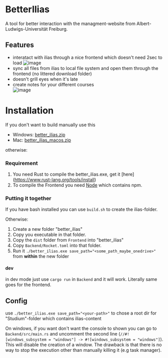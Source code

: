 # BetterIlias
A tool for better interaction with the managment-website from Albert-Ludwigs-Universität Freiburg.

## Features
* interatact with ilias through a nice frontend which doesn't need 2sec to load
![image](https://user-images.githubusercontent.com/39526136/111999674-7c42d800-8b1d-11eb-8462-b31d891e3d5a.png)
* sync all files from ilias to local file system and open them through the frontend (no littered download folder)
* doesn't grill eyes when it's late
* create notes for your different courses  
![image](https://user-images.githubusercontent.com/39526136/114848177-b894eb80-9dde-11eb-9022-939e089322da.png)

# Installation
If you don't want to build manually use this
* Windows: [better_ilias.zip](https://github.com/Septias/BetterIlias/files/6291894/better_ilias.zip)
* Mac: [better_ilias_macos.zip](https://github.com/Septias/BetterIlias/files/6292343/better_ilias_macos.zip)

otherwise:

### Requirement
1. You need Rust to compile the better_ilias.exe, get it [here] (https://www.rust-lang.org/tools/install)
2. To compile the Frontend you need [Node](https://nodejs.org/en/) which contains npm. 

### Putting it together
If you have bash installed you can use `build.sh` to create the ilias-folder.

Otherwise:
1. Create a new folder "better_ilias"
2. Copy you executable in that folder.
3. Copy the `dist` folder from `Frontend` into "better_ilias"
4. Copy `Backend/Rocket.toml` into that folder.
5. Run it `./better_ilias.exe save_path="<some_path_maybe_onedrive>"` from **within** the new folder

#### dev
in dev mode just use `cargo run` in `Backend` and it will work. Literally same goes for the frontend. 

## Config
use `./better_ilias.exe save_path="<your-path>"` to chose a root dir for "Studium"-folder which contains ilias-content 

On windows, if you want don't want the console to shown you can go to `Backend/src/main.rs` and uncomment the second line (`//#![windows_subsystem = "windows"] -> #![windows_subsystem = "windows"]`). This will disable the creation of a window. The drawback is that there is no way to stop the execution other than manually killing it (e.g task manager).

